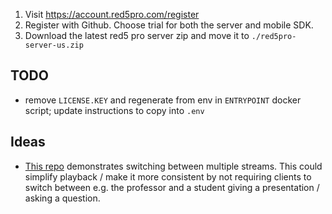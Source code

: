 1. Visit https://account.red5pro.com/register
2. Register with Github. Choose trial for both the server and mobile SDK.
3. Download the latest red5 pro server zip and move it to `./red5pro-server-us.zip`

## TODO

- remove `LICENSE.KEY` and regenerate from env in `ENTRYPOINT` docker script;
  update instructions to copy into `.env`

## Ideas

- [This repo](https://github.com/mondain/sandbox/tree/master/redsupport339) demonstrates switching between multiple streams. This could simplify playback / make it more consistent by not requiring clients to switch between e.g. the professor and a student giving a presentation / asking a question.